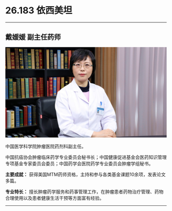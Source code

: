 # 26.183 依西美坦

---

## 戴媛媛 副主任药师

![1685343824219](image/c26_183/1685343824219.png)

中国医学科学院肿瘤医院药剂科副主任。

中国抗癌协会肿瘤临床药学专业委员会秘书长；中国健康促进基金会医药知识管理专项基金专家委员会委员；中国药学会医院药学专业委员会肿瘤学组秘书。

**主要成就：** 获得美国MTM药师资格，主持和参与各类基金课题10余项，发表论文多篇。

**专业特长：** 擅长肿瘤药学服务和药事管理工作，在肿瘤患者药物治疗管理、药物合理使用以及患者健康生活干预等方面富有经验。

---
